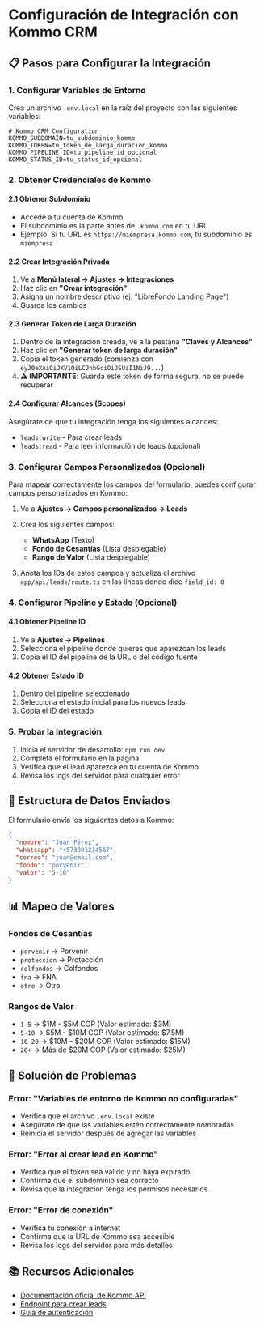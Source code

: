 # Configuración de Integración con Kommo CRM

## 📋 Pasos para Configurar la Integración

### 1. Configurar Variables de Entorno

Crea un archivo `.env.local` en la raíz del proyecto con las siguientes variables:

```env
# Kommo CRM Configuration
KOMMO_SUBDOMAIN=tu_subdominio_kommo
KOMMO_TOKEN=tu_token_de_larga_duracion_kommo
KOMMO_PIPELINE_ID=tu_pipeline_id_opcional
KOMMO_STATUS_ID=tu_status_id_opcional
```

### 2. Obtener Credenciales de Kommo

#### 2.1 Obtener Subdominio
- Accede a tu cuenta de Kommo
- El subdominio es la parte antes de `.kommo.com` en tu URL
- Ejemplo: Si tu URL es `https://miempresa.kommo.com`, tu subdominio es `miempresa`

#### 2.2 Crear Integración Privada
1. Ve a **Menú lateral → Ajustes → Integraciones**
2. Haz clic en **"Crear integración"**
3. Asigna un nombre descriptivo (ej: "LibreFondo Landing Page")
4. Guarda los cambios

#### 2.3 Generar Token de Larga Duración
1. Dentro de la integración creada, ve a la pestaña **"Claves y Alcances"**
2. Haz clic en **"Generar token de larga duración"**
3. Copia el token generado (comienza con `eyJ0eXAiOiJKV1QiLCJhbGciOiJSUzI1NiJ9...`)
4. **⚠️ IMPORTANTE**: Guarda este token de forma segura, no se puede recuperar

#### 2.4 Configurar Alcances (Scopes)
Asegúrate de que tu integración tenga los siguientes alcances:
- `leads:write` - Para crear leads
- `leads:read` - Para leer información de leads (opcional)

### 3. Configurar Campos Personalizados (Opcional)

Para mapear correctamente los campos del formulario, puedes configurar campos personalizados en Kommo:

1. Ve a **Ajustes → Campos personalizados → Leads**
2. Crea los siguientes campos:
   - **WhatsApp** (Texto)
   - **Fondo de Cesantías** (Lista desplegable)
   - **Rango de Valor** (Lista desplegable)

3. Anota los IDs de estos campos y actualiza el archivo `app/api/leads/route.ts` en las líneas donde dice `field_id: 0`

### 4. Configurar Pipeline y Estado (Opcional)

#### 4.1 Obtener Pipeline ID
1. Ve a **Ajustes → Pipelines**
2. Selecciona el pipeline donde quieres que aparezcan los leads
3. Copia el ID del pipeline de la URL o del código fuente

#### 4.2 Obtener Estado ID
1. Dentro del pipeline seleccionado
2. Selecciona el estado inicial para los nuevos leads
3. Copia el ID del estado

### 5. Probar la Integración

1. Inicia el servidor de desarrollo: `npm run dev`
2. Completa el formulario en la página
3. Verifica que el lead aparezca en tu cuenta de Kommo
4. Revisa los logs del servidor para cualquier error

## 🔧 Estructura de Datos Enviados

El formulario envía los siguientes datos a Kommo:

```json
{
  "nombre": "Juan Pérez",
  "whatsapp": "+573001234567",
  "correo": "juan@email.com",
  "fondo": "porvenir",
  "valor": "5-10"
}
```

## 📊 Mapeo de Valores

### Fondos de Cesantías
- `porvenir` → Porvenir
- `proteccion` → Protección
- `colfondos` → Colfondos
- `fna` → FNA
- `otro` → Otro

### Rangos de Valor
- `1-5` → $1M - $5M COP (Valor estimado: $3M)
- `5-10` → $5M - $10M COP (Valor estimado: $7.5M)
- `10-20` → $10M - $20M COP (Valor estimado: $15M)
- `20+` → Más de $20M COP (Valor estimado: $25M)

## 🚨 Solución de Problemas

### Error: "Variables de entorno de Kommo no configuradas"
- Verifica que el archivo `.env.local` existe
- Asegúrate de que las variables estén correctamente nombradas
- Reinicia el servidor después de agregar las variables

### Error: "Error al crear lead en Kommo"
- Verifica que el token sea válido y no haya expirado
- Confirma que el subdominio sea correcto
- Revisa que la integración tenga los permisos necesarios

### Error: "Error de conexión"
- Verifica tu conexión a internet
- Confirma que la URL de Kommo sea accesible
- Revisa los logs del servidor para más detalles

## 📚 Recursos Adicionales

- [Documentación oficial de Kommo API](https://es-developers.kommo.com/)
- [Endpoint para crear leads](https://es-developers.kommo.com/reference/a%C3%B1adir-leads-entrantes-del-tipo-formulario)
- [Guía de autenticación](https://es-developers.kommo.com/docs/autenticaci%C3%B3n)
